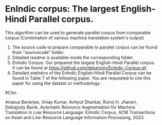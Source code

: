 # EnIndic corpus: The largest English-Hindi Parallel corpus.

This algorithm can be used to generate parallel corpus from comparable corpus (Combination of various machine translation system's output)
 
1. The source code to prepare comparable to parallel corpus can be found from "sourcecode" folder.
2. Detailed readme is available inside the corresponding folder.
3. EnIndic Corpus: Our prepared the largest English-Hindi Parallel corpus. It can be found at https://github.com/debajyoty/EnIndic-Corpus.git
4. Detailed statistics of the EnIndic English-Hindi Parallel Corpus can be found in Table 7 of the following paper. You are requested to 
cite this paper for using the dataset or methodology.





            
                       
            
            
#Cite:

Anasua Banerjee, Vinay Kumar, Achyut Shankar, Rutvij H. Jhaveri, Debajyoty Banik, Automatic Resource Augmentation for Machine Translation
in Low Resource Language: EnIndic Corpus, ACM Transactions on Asian and Low-Resource Language Information Processing, 2023.



